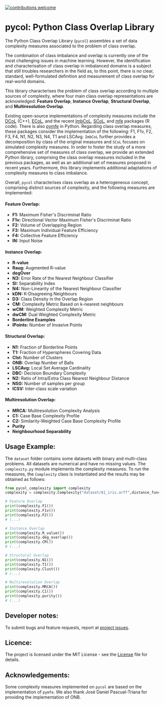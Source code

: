 
[![contributions welcome](https://img.shields.io/badge/contributions-welcome-brightgreen.svg?style=flat)](https://github.com/dwyl/esta/issues)

# pycol: Python Class Overlap Library

The Python Class Overlap Library (`pycol`) assembles a set of data complexity measures associated to the problem of class overlap. 

The combination of class imbalance and overlap is currently one of the most challenging issues in machine learning. However, the identification and characterisation of class overlap in imbalanced domains is a subject that still troubles researchers in the field as, to this point, there is no clear, standard, well-formulated definition and measurement of class overlap for real-world domains.

This library characterises the problem of class overlap according to multiple sources of complexity, where four main class overlap representations are acknowledged: **Feature Overlap**, **Instance Overlap**, **Structural Overlap**, and **Multiresolution Overlap**.

Existing open-source implementations of complexity measures include the [DCoL](https://github.com/nmacia/dcol) (C++), [ECoL](https://github.com/lpfgarcia/ECoL), and the recent [ImbCoL](https://github.com/victorhb/ImbCoL), [SCoL](https://github.com/lpfgarcia/SCoL), and [mfe](https://github.com/rivolli/mfe) packages (R code). There is also 
[pymfe](https://github.com/ealcobaca/pymfe) in Python. Regarding class overlap measures, these packages consider the implementation of the following: F1, F1v, F2, F3, F4, N1, N2, N3, N4, T1 and LSCAvg. `ImbCoL` further provides a decomposition by class of the original measures and `SCoL` focuses on simulated complexity measures. In order to foster the study of a more comprehensive set of measures of class overlap, we provide an extended Python library, comprising the class overlap measures included in the previous packages, as well as an additional set of measures proposed in recent years. Furthermore, this library implements additional adaptations of complexity measures to class imbalance. 

Overall, `pycol` characterises class overlap as a heterogeneous concept, comprising distinct sources of complexity, and the following measures are implemented:


#### Feature Overlap:
* **F1:** Maximum Fisher's Discriminat Ratio
* **F1v:** Directional Vector Maximum Fisher's Discriminat Ratio
* **F2:** Volume of Overlapping Region
* **F3:** Maximum Individual Feature Efficiency
* **F4:** Collective Feature Efficiency
* **IN:** Input Noise


#### Instance Overlap:
* **R-value**
* **Raug:** Augmented R-value
* **degOver**
* **N3:** Error Rate of the Nearest Neighbour Classifier
* **SI:** Separability Index
* **N4:** Non-Linearity of the Nearest Neighbour Classifier
* **kDN:** K-Disagreeing Neighbours
* **D3:** Class Density in the Overlap Region
* **CM:** Complexity Metric Based on k-nearest neighbours
* **wCM:** Weighted Complexity Metric
* **dwCM:** Dual Weighted Complexity Metric
* **Borderline Examples**
* **IPoints:** Number of Invasive Points


#### Structural Overlap:
* **N1:** Fraction of Borderline Points
* **T1:** Fraction of Hyperspheres Covering Data
* **Clst:** Number of Clusters
* **ONB:** Overlap Number of Balls
* **LSCAvg:** Local Set Average Cardinality
* **DBC:** Decision Boundary Complexity
* **N2:** Ratio of Intra/Extra Class Nearest Neighbour Distance
* **NSG:** Number of samples per group
* **ICSV:** Inter-class scale variation


#### Multiresolution Overlap:
* **MRCA:** Multiresolution Complexity Analysis
* **C1:** Case Base Complexity Profile
* **C2:** Similarity-Weighted Case Base Complexity Profile
* **Purity**
* **Neighbourhood Separability**


## Usage Example:

The `dataset` folder contains some datasets with binary and multi-class problems. All datasets are numerical and have no missing values. The `complexity.py` module implements the complexity measures.
To run the measures, the `Complexity` class is instantiated and the results may be obtained as follows:

```python
from pycol_complexity import complexity
complexity = complexity.Complexity("dataset/61_iris.arff",distance_func="default",file_type="arff")

# Feature Overlap
print(complexity.F1())
print(complexity.F1v())
print(complexity.F2())
# (...)

# Instance Overlap
print(complexity.R_value())
print(complexity.deg_overlap())
print(complexity.CM())
# (...)

# Structural Overlap
print(complexity.N1())
print(complexity.T1())
print(complexity.Clust())
# (...)

# Multiresolution Overlap
print(complexity.MRCA())
print(complexity.C1())
print(complexity.purity())
# (...)
```

## Developer notes:
To submit bugs and feature requests, report at [project issues](https://github.com/DiogoApostolo/pycol/issues).

## Licence:
The project is licensed under the MIT License - see the [License](https://github.com/DiogoApostolo/pycol/blob/main/LICENCE) file for details.

## Acknowledgements:
Some complexity measures implemented on `pycol` are based on the implementation of `pymfe`. We also thank José Daniel Pascual-Triana for providing the implementation of ONB.

